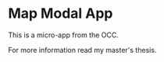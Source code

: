 # **Map Modal App**

This is a micro-app from the OCC.

For more information read my master's thesis.